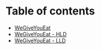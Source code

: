 # Table of contents

* [WeGiveYouEat](README.md)
* [WeGiveYouEat - HLD](wegiveyoueat-hld.md)
* [WeGiveYouEat - LLD](wegiveyoueat-lld.md)
